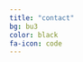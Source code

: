 ```yaml
---
title: "contact"
bg: bu3
color: black
fa-icon: code
---
```


<span class="contacticon center">
	<a href="mailto:andreas@bremges.de"><i class="fa fa-envelope-square"></i></a>
	<a href="https://github.com/abremges" target="_blank"><i class="fa fa-github-square"></i></a>
	<a href="https://twitter.com/abremges" target="_blank"><i class="fa fa-twitter-square"></i></a>
</span>
